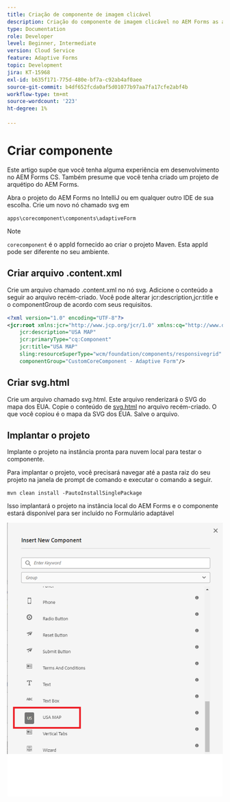```yaml
---
title: Criação de componente de imagem clicável
description: Criação do componente de imagem clicável no AEM Forms as a Cloud Service
type: Documentation
role: Developer
level: Beginner, Intermediate
version: Cloud Service
feature: Adaptive Forms
topic: Development
jira: KT-15968
exl-id: b635f171-775d-480e-bf7a-c92ab4af0aee
source-git-commit: b4df652fcda0af5d01077b97aa7fa17cfe2abf4b
workflow-type: tm+mt
source-wordcount: '223'
ht-degree: 1%

---
```


# Criar componente

Este artigo supõe que você tenha alguma experiência em desenvolvimento no AEM Forms CS. Também presume que você tenha criado um projeto de arquétipo do AEM Forms.

Abra o projeto do AEM Forms no IntelliJ ou em qualquer outro IDE de sua escolha. Crie um novo nó chamado svg em

```
apps\corecomponent\components\adaptiveForm
```

>[!NOTE]
>
> ``corecomponent`` é o appId fornecido ao criar o projeto Maven. Esta appId pode ser diferente no seu ambiente.


## Criar arquivo .content.xml

Crie um arquivo chamado .content.xml no nó svg. Adicione o conteúdo a seguir ao arquivo recém-criado. Você pode alterar jcr:description,jcr:title e o componentGroup de acordo com seus requisitos.

```xml
<?xml version="1.0" encoding="UTF-8"?>
<jcr:root xmlns:jcr="http://www.jcp.org/jcr/1.0" xmlns:cq="http://www.day.com/jcr/cq/1.0" xmlns:sling="http://sling.apache.org/jcr/sling/1.0"
    jcr:description="USA MAP"
    jcr:primaryType="cq:Component"
    jcr:title="USA MAP"
    sling:resourceSuperType="wcm/foundation/components/responsivegrid"
    componentGroup="CustomCoreComponent - Adaptive Form"/>
```

## Criar svg.html

Crie um arquivo chamado svg.html. Este arquivo renderizará o SVG do mapa dos EUA. Copie o conteúdo de [svg.html](assets/svg.html) no arquivo recém-criado. O que você copiou é o mapa da SVG dos EUA. Salve o arquivo.

## Implantar o projeto

Implante o projeto na instância pronta para nuvem local para testar o componente.

Para implantar o projeto, você precisará navegar até a pasta raiz do seu projeto na janela de prompt de comando e executar o comando a seguir.

```
mvn clean install -PautoInstallSinglePackage
```

Isso implantará o projeto na instância local do AEM Forms e o componente estará disponível para ser incluído no Formulário adaptável

![mapa dos eua](./assets/usa-map.png)
